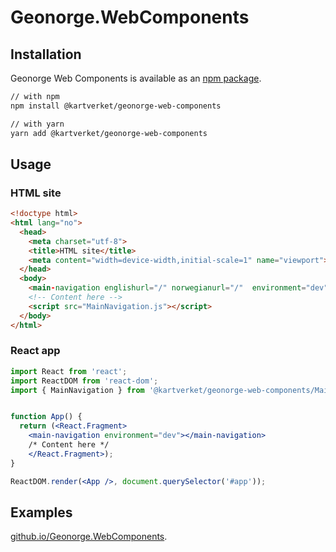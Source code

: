 # Geonorge.WebComponents

## Installation

Geonorge Web Components is available as an [npm package](https://www.npmjs.com/package/geonorge-web-components).

```sh
// with npm
npm install @kartverket/geonorge-web-components

// with yarn
yarn add @kartverket/geonorge-web-components
```


## Usage

### HTML site
```html
<!doctype html>
<html lang="no">
  <head>
    <meta charset="utf-8">
    <title>HTML site</title>
    <meta content="width=device-width,initial-scale=1" name="viewport">
  </head>
  <body>
    <main-navigation englishurl="/" norwegianurl="/"  environment="dev" ></main-navigation>
    <!-- Content here -->
    <script src="MainNavigation.js"></script>
  </body>
</html>
```

### React app
```jsx
import React from 'react';
import ReactDOM from 'react-dom';
import { MainNavigation } from '@kartverket/geonorge-web-components/MainNavigation';


function App() {
  return (<React.Fragment>
    <main-navigation environment="dev"></main-navigation>
    /* Content here */
    </React.Fragment>);
}

ReactDOM.render(<App />, document.querySelector('#app'));
```

## Examples
[github.io/Geonorge.WebComponents](https://kartverket.github.io/Geonorge.WebComponents/).